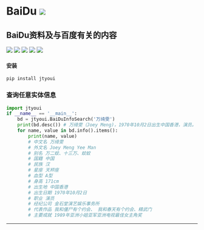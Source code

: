 # **BaiDu** [![](https://gitee.com/tyoui/logo/raw/master/logo/photolog.png)][1]

## BaiDu资料及与百度有关的内容
[![](https://img.shields.io/badge/个人网站-jtyoui-yellow.com.svg)][1]
[![](https://img.shields.io/badge/Python-3.7-green.svg)]()
[![](https://img.shields.io/badge/BlogWeb-Tyoui-bule.svg)][1]
[![](https://img.shields.io/badge/Email-jtyoui@qq.com-red.svg)]()
[![](https://img.shields.io/badge/百度-BaiDu-black.svg)]()


#### 安装
    pip install jtyoui


### 查询任意实体信息
```python
import jtyoui
if __name__ == '__main__':
    bd = jtyoui.BaiDuInfoSearch('万绮雯')
    print(bd.desc()) # 万绮雯（Joey Meng)，1970年10月2日出生中国香港，演员。
    for name, value in bd.info().items():
        print(name, value)
        # 中文名 万绮雯
        # 外文名 Joey Meng Yee Man
        # 别名 万二蚊、十三万、蚊蚊
        # 国籍 中国
        # 民族 汉
        # 星座 天枰座
        # 血型 A型
        # 身高 171cm
        # 出生地 中国香港
        # 出生日期 1970年10月2日
        # 职业 演员
        # 经纪公司 金石堂演艺娱乐事务所
        # 代表作品 我和僵尸有个约会、 我和春天有个约会、精武门
        # 主要成就 1989年亚洲小姐亚军亚洲电视最佳女主角奖
```

***
[1]: https://blog.jtyoui.com